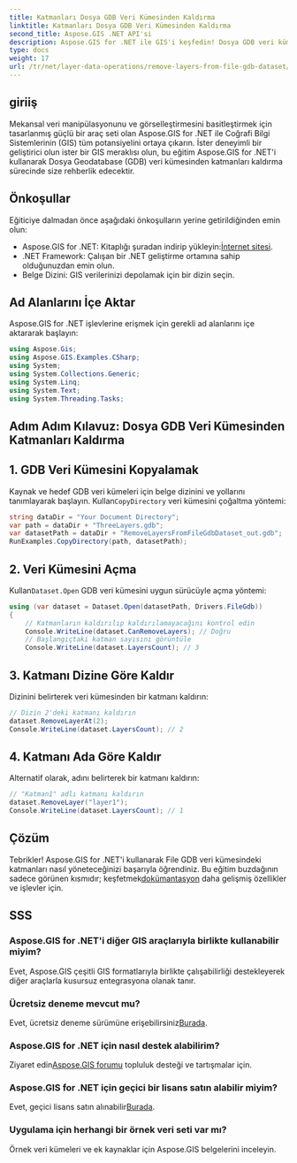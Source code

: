 ```yaml
---
title: Katmanları Dosya GDB Veri Kümesinden Kaldırma
linktitle: Katmanları Dosya GDB Veri Kümesinden Kaldırma
second_title: Aspose.GIS .NET API'si
description: Aspose.GIS for .NET ile GIS'i keşfedin! Dosya GDB veri kümelerinden katmanları adım adım kaldırmayı öğrenin. Sorunsuz bir mekansal veri deneyimi için hemen indirin.
type: docs
weight: 17
url: /tr/net/layer-data-operations/remove-layers-from-file-gdb-dataset/
---
```

## giriiş
Mekansal veri manipülasyonunu ve görselleştirmesini basitleştirmek için tasarlanmış güçlü bir araç seti olan Aspose.GIS for .NET ile Coğrafi Bilgi Sistemlerinin (GIS) tüm potansiyelini ortaya çıkarın. İster deneyimli bir geliştirici olun ister bir GIS meraklısı olun, bu eğitim Aspose.GIS for .NET'i kullanarak Dosya Geodatabase (GDB) veri kümesinden katmanları kaldırma sürecinde size rehberlik edecektir.
## Önkoşullar
Eğiticiye dalmadan önce aşağıdaki önkoşulların yerine getirildiğinden emin olun:
-  Aspose.GIS for .NET: Kitaplığı şuradan indirip yükleyin:[İnternet sitesi](https://releases.aspose.com/gis/net/).
- .NET Framework: Çalışan bir .NET geliştirme ortamına sahip olduğunuzdan emin olun.
- Belge Dizini: GIS verilerinizi depolamak için bir dizin seçin.
## Ad Alanlarını İçe Aktar
Aspose.GIS for .NET işlevlerine erişmek için gerekli ad alanlarını içe aktararak başlayın:
```csharp
using Aspose.Gis;
using Aspose.GIS.Examples.CSharp;
using System;
using System.Collections.Generic;
using System.Linq;
using System.Text;
using System.Threading.Tasks;
```
## Adım Adım Kılavuz: Dosya GDB Veri Kümesinden Katmanları Kaldırma
## 1. GDB Veri Kümesini Kopyalamak
 Kaynak ve hedef GDB veri kümeleri için belge dizinini ve yollarını tanımlayarak başlayın. Kullan`CopyDirectory` veri kümesini çoğaltma yöntemi:
```csharp
string dataDir = "Your Document Directory";
var path = dataDir + "ThreeLayers.gdb";
var datasetPath = dataDir + "RemoveLayersFromFileGdbDataset_out.gdb";
RunExamples.CopyDirectory(path, datasetPath);
```
## 2. Veri Kümesini Açma
 Kullan`Dataset.Open` GDB veri kümesini uygun sürücüyle açma yöntemi:
```csharp
using (var dataset = Dataset.Open(datasetPath, Drivers.FileGdb))
{
    // Katmanların kaldırılıp kaldırılamayacağını kontrol edin
    Console.WriteLine(dataset.CanRemoveLayers); // Doğru
    // Başlangıçtaki katman sayısını görüntüle
    Console.WriteLine(dataset.LayersCount); // 3
```
## 3. Katmanı Dizine Göre Kaldır
Dizinini belirterek veri kümesinden bir katmanı kaldırın:
```csharp
// Dizin 2'deki katmanı kaldırın
dataset.RemoveLayerAt(2);
Console.WriteLine(dataset.LayersCount); // 2
```
## 4. Katmanı Ada Göre Kaldır
Alternatif olarak, adını belirterek bir katmanı kaldırın:
```csharp
// "Katman1" adlı katmanı kaldırın
dataset.RemoveLayer("layer1");
Console.WriteLine(dataset.LayersCount); // 1
```
## Çözüm
Tebrikler! Aspose.GIS for .NET'i kullanarak File GDB veri kümesindeki katmanları nasıl yöneteceğinizi başarıyla öğrendiniz. Bu eğitim buzdağının sadece görünen kısmıdır; keşfetmek[dokümantasyon](https://reference.aspose.com/gis/net/) daha gelişmiş özellikler ve işlevler için.
## SSS
### Aspose.GIS for .NET'i diğer GIS araçlarıyla birlikte kullanabilir miyim?
Evet, Aspose.GIS çeşitli GIS formatlarıyla birlikte çalışabilirliği destekleyerek diğer araçlarla kusursuz entegrasyona olanak tanır.
### Ücretsiz deneme mevcut mu?
 Evet, ücretsiz deneme sürümüne erişebilirsiniz[Burada](https://releases.aspose.com/).
### Aspose.GIS for .NET için nasıl destek alabilirim?
 Ziyaret edin[Aspose.GIS forumu](https://forum.aspose.com/c/gis/33) topluluk desteği ve tartışmalar için.
### Aspose.GIS for .NET için geçici bir lisans satın alabilir miyim?
 Evet, geçici lisans satın alınabilir[Burada](https://purchase.aspose.com/temporary-license/).
### Uygulama için herhangi bir örnek veri seti var mı?
Örnek veri kümeleri ve ek kaynaklar için Aspose.GIS belgelerini inceleyin.
